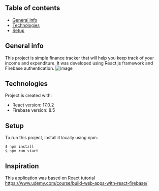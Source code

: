 ## Table of contents
* [General info](#general-info)
* [Technologies](#technologies)
* [Setup](#setup)

## General info
This project is simple finance tracker that will help you keep track of your income and expenditure. It was developed using React.js framework and Firebase authentication.
![image](https://user-images.githubusercontent.com/66196840/145518872-bc1fd7b8-3e99-40c1-8924-788fda4a1958.png)

	
## Technologies
Project is created with:
* React version: 17.0.2
* Firebase version: 8.5
	
## Setup
To run this project, install it locally using npm:

```
$ npm install
$ npm run start
```
## Inspiration
This application was based on React tutorial https://www.udemy.com/course/build-web-apps-with-react-firebase/

